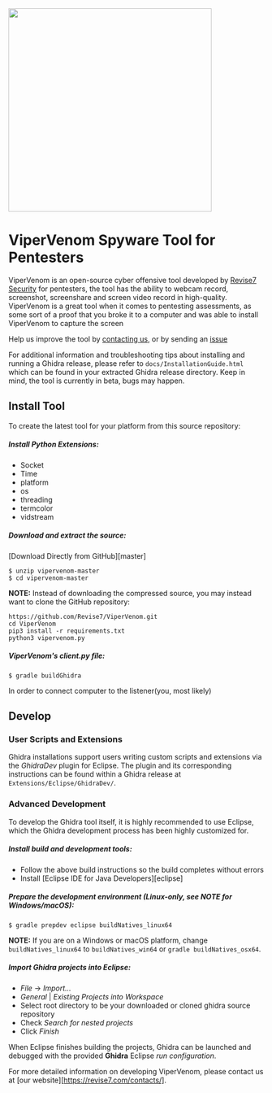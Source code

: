 <img src="https://revise7.com/wp-content/uploads/2021/07/Logo2.svg" width="400">

# ViperVenom Spyware Tool for Pentesters

ViperVenom is an open-source cyber offensive tool developed by [Revise7 Security](https://revise7.com)
for pentesters, the tool has the ability to webcam record, screenshot, screenshare and
screen video record in high-quality.
ViperVenom is a great tool when it comes to pentesting assessments, as some sort of a proof
that you broke it to a computer and was able to install ViperVenom to capture the screen

Help us improve the tool by [contacting us](https://revise7.com/contacts/), or by sending an [issue](https://github.com/Revise7/ViperVenom/issues)

For additional information and troubleshooting tips about installing and running a Ghidra release, 
please refer to `docs/InstallationGuide.html` which can be found in your extracted Ghidra release 
directory. 
Keep in mind, the tool is currently in beta, bugs may happen.

## Install Tool

To create the latest tool for your platform from this source repository:

##### Install Python Extensions:
* Socket
* Time
* platform
* os
* threading
* termcolor
* vidstream

##### Download and extract the source:
[Download Directly from GitHub][master]
```
$ unzip vipervenom-master
$ cd vipervenom-master
```
**NOTE:** Instead of downloading the compressed source, you may instead want to clone the GitHub 
repository:
```
https://github.com/Revise7/ViperVenom.git
cd ViperVenom
pip3 install -r requirements.txt
python3 vipervenom.py
```

##### ViperVenom's client.py file: 
```
$ gradle buildGhidra
```
In order to connect computer to the listener(you, most likely)

## Develop

### User Scripts and Extensions
Ghidra installations support users writing custom scripts and extensions via the *GhidraDev* plugin 
for Eclipse.  The plugin and its corresponding instructions can be found within a Ghidra release at
`Extensions/Eclipse/GhidraDev/`.

### Advanced Development
To develop the Ghidra tool itself, it is highly recommended to use Eclipse, which the Ghidra 
development process has been highly customized for.

##### Install build and development tools:
* Follow the above build instructions so the build completes without errors
* Install [Eclipse IDE for Java Developers][eclipse]

##### Prepare the development environment (Linux-only, see **NOTE** for Windows/macOS):
``` 
$ gradle prepdev eclipse buildNatives_linux64
```
**NOTE:** If you are on a Windows or macOS platform, change `buildNatives_linux64` to 
`buildNatives_win64` or `gradle buildNatives_osx64`. 

##### Import Ghidra projects into Eclipse:
* *File* -> *Import...*
* *General* | *Existing Projects into Workspace*
* Select root directory to be your downloaded or cloned ghidra source repository
* Check *Search for nested projects*
* Click *Finish*

When Eclipse finishes building the projects, Ghidra can be launched and debugged with the provided
**Ghidra** Eclipse *run configuration*.

For more detailed information on developing ViperVenom, please contact us at [our website][https://revise7.com/contacts/]. 


[Revise7]: https://revise7.com
[Download file]: https://github.com/Revise7/ViperVenom/archive/refs/heads/main.zip
